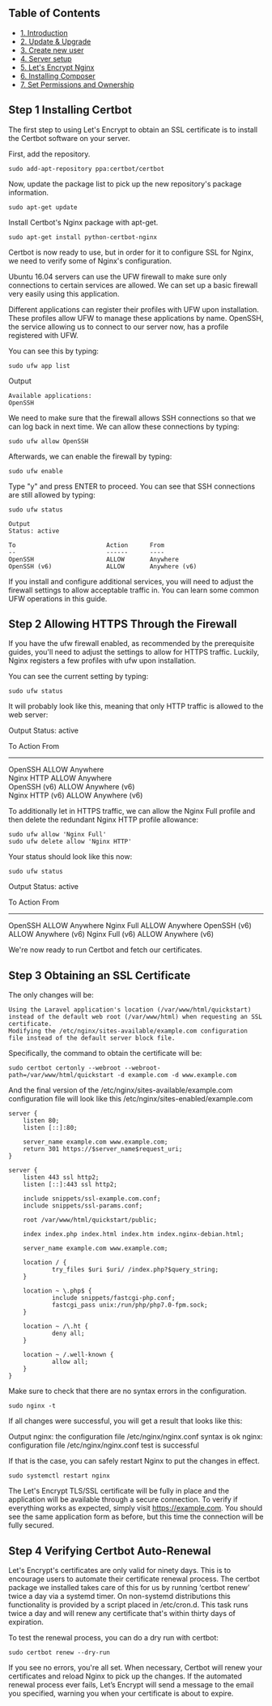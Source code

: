 ## Table of Contents
   - [1. Introduction](https://github.com/TristanGitHub/Laravel-setup-guide/blob/master/1.%20Introduction.md)
   - [2. Update & Upgrade](https://github.com/TristanGitHub/Laravel-setup-guide/blob/master/2.%20Update%20%26%20Upgrade.md)
   - [3. Create new user](https://github.com/TristanGitHub/Laravel-setup-guide/blob/master/3.%20Create%20new%20user.md)
   - [4. Server setup](https://github.com/TristanGitHub/Laravel-setup-guide/blob/master/4.%20Server%20setup.md)
   - [5. Let's Encrypt Nginx](https://github.com/TristanGitHub/Laravel-setup-guide/blob/master/5.%20Let's%20Encrypt%20Nginx.md)
   - [6. Installing Composer](https://github.com/TristanGitHub/Laravel-setup-guide/blob/master/6.%20Installing%20Composer.md)
   - [7. Set Permissions and Ownership](https://github.com/TristanGitHub/Laravel-setup-guide/blob/master/7.%20Set%20Permissions%20and%20Ownership.md)

## Step 1 Installing Certbot
The first step to using Let's Encrypt to obtain an SSL certificate is to install the Certbot software on your server.

First, add the repository.

    sudo add-apt-repository ppa:certbot/certbot

Now, update the package list to pick up the new repository's package information.

    sudo apt-get update

Install Certbot's Nginx package with apt-get.

    sudo apt-get install python-certbot-nginx

Certbot is now ready to use, but in order for it to configure SSL for Nginx, we need to verify some of Nginx's configuration.

Ubuntu 16.04 servers can use the UFW firewall to make sure only connections to certain services are allowed. We can set up a basic firewall very easily using this application.

Different applications can register their profiles with UFW upon installation. These profiles allow UFW to manage these applications by name. OpenSSH, the service allowing us to connect to our server now, has a profile registered with UFW.

You can see this by typing:

    sudo ufw app list

Output

    Available applications:
    OpenSSH

We need to make sure that the firewall allows SSH connections so that we can log back in next time. We can allow these connections by typing:

    sudo ufw allow OpenSSH

Afterwards, we can enable the firewall by typing:

    sudo ufw enable

Type "y" and press ENTER to proceed. You can see that SSH connections are still allowed by typing:

    sudo ufw status

    Output
    Status: active

    To                         Action      From
    --                         ------      ----
    OpenSSH                    ALLOW       Anywhere
    OpenSSH (v6)               ALLOW       Anywhere (v6)

If you install and configure additional services, you will need to adjust the firewall settings to allow acceptable traffic in. You can learn some common UFW operations in this guide.

## Step 2 Allowing HTTPS Through the Firewall

If you have the ufw firewall enabled, as recommended by the prerequisite guides, you'll need to adjust the settings to allow for HTTPS traffic. Luckily, Nginx registers a few profiles with ufw upon installation.

You can see the current setting by typing:

    sudo ufw status

It will probably look like this, meaning that only HTTP traffic is allowed to the web server:

Output
Status: active

To                         Action      From
--                         ------      ----
OpenSSH                    ALLOW       Anywhere                  
Nginx HTTP                 ALLOW       Anywhere                  
OpenSSH (v6)               ALLOW       Anywhere (v6)             
Nginx HTTP (v6)            ALLOW       Anywhere (v6)

To additionally let in HTTPS traffic, we can allow the Nginx Full profile and then delete the redundant Nginx HTTP profile allowance:

    sudo ufw allow 'Nginx Full'
    sudo ufw delete allow 'Nginx HTTP'

Your status should look like this now:

    sudo ufw status

Output
Status: active

To                         Action      From
--                         ------      ----
OpenSSH                    ALLOW       Anywhere
Nginx Full                 ALLOW       Anywhere
OpenSSH (v6)               ALLOW       Anywhere (v6)
Nginx Full (v6)            ALLOW       Anywhere (v6)

We're now ready to run Certbot and fetch our certificates.
## Step 3 Obtaining an SSL Certificate

The only changes will be:

    Using the Laravel application's location (/var/www/html/quickstart) instead of the default web root (/var/www/html) when requesting an SSL certificate.
    Modifying the /etc/nginx/sites-available/example.com configuration file instead of the default server block file.

Specifically, the command to obtain the certificate will be:

    sudo certbot certonly --webroot --webroot-path=/var/www/html/quickstart -d example.com -d www.example.com

And the final version of the /etc/nginx/sites-available/example.com configuration file will look like this
/etc/nginx/sites-enabled/example.com

    server {
        listen 80;
        listen [::]:80;

        server_name example.com www.example.com;
        return 301 https://$server_name$request_uri;
    }

    server {
        listen 443 ssl http2;
        listen [::]:443 ssl http2;

        include snippets/ssl-example.com.conf;
        include snippets/ssl-params.conf;

        root /var/www/html/quickstart/public;

        index index.php index.html index.htm index.nginx-debian.html;

        server_name example.com www.example.com;

        location / {
                try_files $uri $uri/ /index.php?$query_string;
        }

        location ~ \.php$ {
                include snippets/fastcgi-php.conf;
                fastcgi_pass unix:/run/php/php7.0-fpm.sock;
        }

        location ~ /\.ht {
                deny all;
        }

        location ~ /.well-known {
                allow all;
        }
    }

Make sure to check that there are no syntax errors in the configuration.

    sudo nginx -t

If all changes were successful, you will get a result that looks like this:

Output
nginx: the configuration file /etc/nginx/nginx.conf syntax is ok
nginx: configuration file /etc/nginx/nginx.conf test is successful

If that is the case, you can safely restart Nginx to put the changes in effect.

    sudo systemctl restart nginx

The Let's Encrypt TLS/SSL certificate will be fully in place and the application will be available through a secure connection. To verify if everything works as expected, simply visit https://example.com. You should see the same application form as before, but this time the connection will be fully secured.

## Step 4 Verifying Certbot Auto-Renewal

Let's Encrypt's certificates are only valid for ninety days. This is to encourage users to automate their certificate renewal process. The certbot package we installed takes care of this for us by running ‘certbot renew’ twice a day via a systemd timer. On non-systemd distributions this functionality is provided by a script placed in /etc/cron.d. This task runs twice a day and will renew any certificate that's within thirty days of expiration.

To test the renewal process, you can do a dry run with certbot:

    sudo certbot renew --dry-run

If you see no errors, you're all set. When necessary, Certbot will renew your certificates and reload Nginx to pick up the changes. If the automated renewal process ever fails, Let’s Encrypt will send a message to the email you specified, warning you when your certificate is about to expire.
